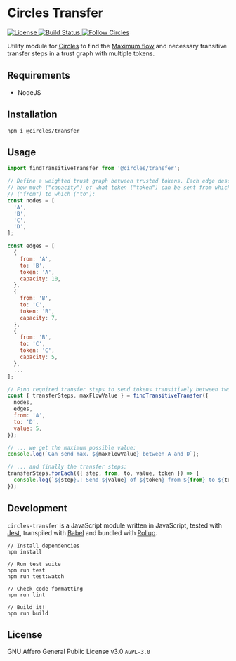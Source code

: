 # Circles Transfer

<p>
  <a href="https://github.com/CirclesUBI/circles-transfer/blob/master/LICENSE">
    <img src="https://img.shields.io/badge/license-APGLv3-orange.svg" alt="License">
  </a>
  <a href="https://travis-ci.com/CirclesUBI/circles-transfer">
    <img src="https://api.travis-ci.com/CirclesUBI/circles-transfer.svg?branch=master" alt="Build Status">
  </a>
  <a href="https://twitter.com/CirclesUBI">
    <img src="https://img.shields.io/twitter/follow/circlesubi.svg?label=follow+circles" alt="Follow Circles">
  </a>
</p>

Utility module for [Circles](https://joincircles.net) to find the [Maximum flow](https://en.wikipedia.org/wiki/Maximum_flow_problem) and necessary transitive transfer steps in a trust graph with multiple tokens.

## Requirements

- NodeJS

## Installation

```
npm i @circles/transfer
```

## Usage

```js
import findTransitiveTransfer from '@circles/transfer';

// Define a weighted trust graph between trusted tokens. Each edge describes
// how much ("capacity") of what token ("token") can be sent from which node
// ("from") to which ("to"):
const nodes = [
  'A',
  'B',
  'C',
  'D',
];

const edges = [
  {
    from: 'A',
    to: 'B',
    token: 'A',
    capacity: 10,
  },
  {
    from: 'B',
    to: 'C',
    token: 'B',
    capacity: 7,
  },
  {
    from: 'B',
    to: 'C',
    token: 'C',
    capacity: 5,
  },
  ...
];

// Find required transfer steps to send tokens transitively between two nodes:
const { transferSteps, maxFlowValue } = findTransitiveTransfer({
  nodes,
  edges,
  from: 'A',
  to: 'D',
  value: 5,
});

// ... we get the maximum possible value:
console.log(`Can send max. ${maxFlowValue} between A and D`);

// ... and finally the transfer steps:
transferSteps.forEach(({ step, from, to, value, token }) => {
  console.log(`${step}.: Send ${value} of ${token} from ${from} to ${to}`);
});
```

## Development

`circles-transfer` is a JavaScript module written in JavaScript, tested with [Jest](https://jestjs.io/), transpiled with [Babel](https://babeljs.io/) and bundled with [Rollup](https://rollupjs.org).

```
// Install dependencies
npm install

// Run test suite
npm run test
npm run test:watch

// Check code formatting
npm run lint

// Build it!
npm run build
```

## License

GNU Affero General Public License v3.0 `AGPL-3.0`
